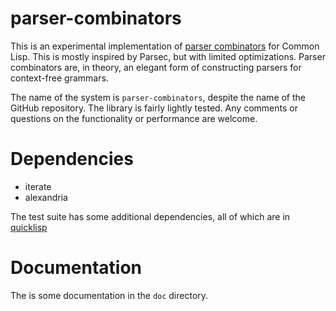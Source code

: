 # parser-combinators

This is an experimental implementation of [parser combinators](http://en.wikipedia.org/wiki/Parser_combinators) for Common Lisp. This is mostly inspired by Parsec, but with limited optimizations. Parser combinators are, in theory, an elegant form of constructing parsers for context-free grammars.

The name of the system is `parser-combinators`, despite the name of the GitHub repository. The library is fairly lightly tested. Any comments or questions on the functionality or performance are welcome.

# Dependencies

- iterate
- alexandria

The test suite has some additional dependencies, all of which are in [quicklisp](http://www.quicklisp.org/)

# Documentation

The is some documentation in the `doc` directory.
